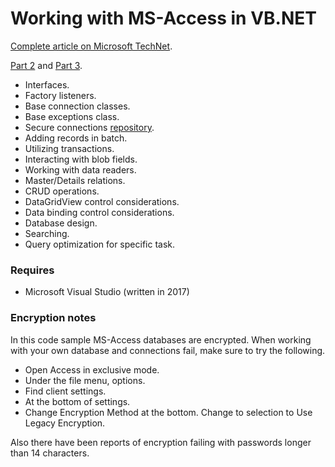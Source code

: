 # Working with MS-Access in VB.NET

[Complete article on Microsoft TechNet](https://social.technet.microsoft.com/wiki/contents/articles/52452.best-practices-working-with-ms-access-with-vb-net-part-1.aspx).

[Part 2](https://social.technet.microsoft.com/wiki/contents/articles/52453.best-practices-working-with-ms-access-with-vb-net-part-2.aspx) and [Part 3](https://social.technet.microsoft.com/wiki/contents/articles/52454.best-practices-working-with-ms-access-with-vb-net-part-3.aspx).

- Interfaces.
- Factory listeners.
- Base connection classes.
- Base exceptions class.
- Secure connections [repository](https://github.com/karenpayneoregon/SecureConnectionStringsVisualBasic).
- Adding records in batch.
- Utilizing transactions.
- Interacting with blob fields.
- Working with data readers.
- Master/Details relations.
- CRUD operations.
- DataGridView control considerations.
- Data binding control considerations.
- Database design.
- Searching.
- Query optimization for specific task.

### Requires
- Microsoft Visual Studio (written in 2017)

### Encryption notes
In this code sample MS-Access databases are encrypted. When working with your own database and connections fail, make sure to try the following.
- Open Access in exclusive mode.
- Under the file menu, options.
- Find client settings.
- At the bottom of settings.
- Change  Encryption Method at the bottom. Change to selection to Use Legacy Encryption.

Also there have been reports of encryption failing with passwords longer than 14 characters.
